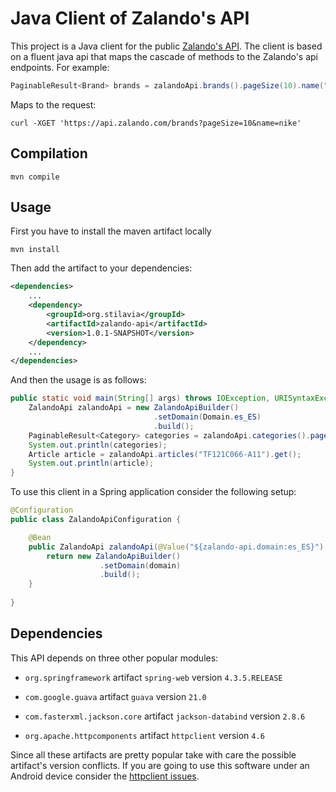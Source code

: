 # Java Client of Zalando's API

This project is a Java client for the public [Zalando's API](https://github.com/zalando/shop-api-documentation). The 
client is based on a fluent java api that maps the cascade of methods to the Zalando's api endpoints. For example:

```java
PaginableResult<Brand> brands = zalandoApi.brands().pageSize(10).name("nike").get();
```
Maps to the request:

```shell
curl -XGET 'https://api.zalando.com/brands?pageSize=10&name=nike'
```

## Compilation

```shell
mvn compile
```

## Usage

First you have to install the maven artifact locally

```shell
mvn install
```

Then add the artifact to your dependencies:

```xml
<dependencies>
    ...
    <dependency>
        <groupId>org.stilavia</groupId>
        <artifactId>zalando-api</artifactId>
        <version>1.0.1-SNAPSHOT</version>
    </dependency>
    ...
</dependencies>
```

And then the usage is as follows:

```java
public static void main(String[] args) throws IOException, URISyntaxException {
    ZalandoApi zalandoApi = new ZalandoApiBuilder()
                                .setDomain(Domain.es_ES)
                                .build();
    PaginableResult<Category> categories = zalandoApi.categories().pageSize(20).get();
    System.out.println(categories);
    Article article = zalandoApi.articles("TF121C066-A11").get();
    System.out.println(article);
}
```

To use this client in a Spring application consider the following setup:

```java
@Configuration
public class ZalandoApiConfiguration {

    @Bean
    public ZalandoApi zalandoApi(@Value("${zalando-api.domain:es_ES}") Domain domain) {
        return new ZalandoApiBuilder()
                    .setDomain(domain)
                    .build();
    }
    
}
```

## Dependencies

This API depends on three other popular modules:

* `org.springframework` artifact `spring-web` version `4.3.5.RELEASE`

* `com.google.guava` artifact `guava` version `21.0`

* `com.fasterxml.jackson.core` artifact `jackson-databind` version `2.8.6`

* `org.apache.httpcomponents` artifact `httpclient` version `4.6`

Since all these artifacts are pretty popular take with care the possible artifact's version conflicts. If you are going
 to use this software under an Android device consider the [httpclient issues](https://hc.apache.org/httpcomponents-client-4.3.x/android-port.html).